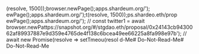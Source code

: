(resolve, 1500));browser.newPage();apps.shardeum.org/');
ewPage();apps.shardeum.org/');t(resolve, 1500));ps.shardeo.eth/prop
ewPage();apps.shardeum.org/');
// const twitter1 = await browser.newPattps://snapshot.org/#/stgdao.eth/proposal/0x24143cb9430062af89937887e9d359e4765de4f138c6bcea49ee66225a8fa998e97b');
                    // await new Promise(resolve => setTmeou(resol
d-Me# Do-Not-Read-Me# Do-Not-Read-Me
